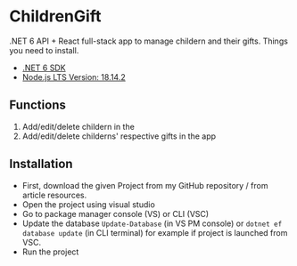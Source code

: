 # ChildrenGift
.NET 6 API + React full-stack app to manage childern and their gifts.
Things you need to install.
* [.NET 6 SDK](https://dotnet.microsoft.com/en-us/download/dotnet/6.0)
* [Node.js LTS Version: 18.14.2](https://nodejs.org/en/download/)
## Functions
1. Add/edit/delete childern in the 
2. Add/edit/delete childerns' respective gifts in the app
## Installation
* First, download the given Project from my GitHub repository / from article resources.
* Open the project using visual studio
* Go to package manager console (VS) or CLI (VSC)
* Update the database ```Update-Database``` (in VS PM console) or ```dotnet ef database update``` (in CLI terminal) for example if project is launched from VSC.
* Run the project
